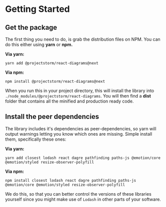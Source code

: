 # Getting Started

## Get the package

The first thing you need to do, is grab the distribution files on NPM. You can do this either using **yarn** or **npm.**

**Via yarn:**

```text
yarn add @projectstorm/react-diagrams@next
```

**Via npm:**

```text
npm install @projectstorm/react-diagrams@next
```

When you run this in your project directory, this will install the library into `./node_modules/@projectstorm/react-diagrams`. You will then find a **dist** folder that contains all the minified and production ready code.

## Install the peer dependencies

The library includes it's dependencies as peer-dependencies, so yarn will output warnings letting you know which ones are missing. Simple install them, specifically these ones:

**Via yarn:**

```text
yarn add closest lodash react dagre pathfinding paths-js @emotion/core @emotion/styled resize-observer-polyfill
```

**Via npm:**

```text
npm install closest lodash react dagre pathfinding paths-js @emotion/core @emotion/styled resize-observer-polyfill
```

We do this, so that you can better control the versions of these libraries yourself since you might make use of `Lodash` in other parts of your software.



